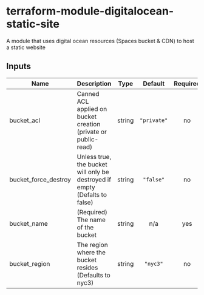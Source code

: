 # terraform-module-digitalocean-static-site
A module that uses digital ocean resources (Spaces bucket &amp; CDN) to host a static website

## Inputs

| Name | Description | Type | Default | Required |
|------|-------------|:----:|:-----:|:-----:|
| bucket\_acl | Canned ACL applied on bucket creation (private or public-read) | string | `"private"` | no |
| bucket\_force\_destroy | Unless true, the bucket will only be destroyed if empty (Defalts to false) | string | `"false"` | no |
| bucket\_name | (Required) The name of the bucket | string | n/a | yes |
| bucket\_region | The region where the bucket resides (Defaults to nyc3) | string | `"nyc3"` | no |